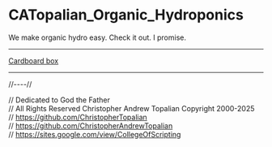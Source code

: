# CATopalian_Organic_Hydroponics
We make organic hydro easy. Check it out. I promise.

---

[Cardboard box](src/method/cardboard_box/cardboard_box_on_side/cardboard_box_on_side.md)  

---

//----//

// Dedicated to God the Father  
// All Rights Reserved Christopher Andrew Topalian Copyright 2000-2025  
// https://github.com/ChristopherTopalian  
// https://github.com/ChristopherAndrewTopalian  
// https://sites.google.com/view/CollegeOfScripting  

